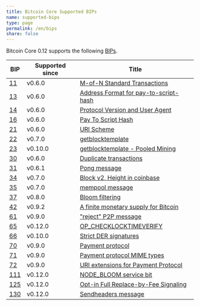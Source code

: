 ```yaml
---
title: Bitcoin Core Supported BIPs
name: supported-bips
type: page
permalink: /en/bips
share: false
---
```

Bitcoin Core 0.12 supports the following [BIPs](https://github.com/bitcoin/bips/blob/master/bip-0001.mediawiki).

| BIP |Supported since| Title |
|-----|---------------|-------|
|[11] | v0.6.0        |[M-of-N Standard Transactions][11]|
|[13] | v0.6.0        |[Address Format for pay-to-script-hash][13]|
|[14] | v0.6.0        |[Protocol Version and User Agent][14]|
|[16] | v0.6.0        |[Pay To Script Hash][16]|
|[21] | v0.6.0        |[URI Scheme][21]|
|[22] | v0.7.0        |[getblocktemplate][22]|
|[23] | v0.10.0       |[getblocktemplate - Pooled Mining][23]|
|[30] | v0.6.0        |[Duplicate transactions][30]|
|[31] | v0.6.1        |[Pong message][31]|
|[34] | v0.7.0        |[Block v2, Height in coinbase][34]|
|[35] | v0.7.0        |[mempool message][35]|
|[37] | v0.8.0        |[Bloom filtering][37]|
|[42] | v0.9.2        |[A finite monetary supply for Bitcoin][42]|
|[61] | v0.9.0        |["reject" P2P message][61]|
|[65] | v0.12.0       |[OP_CHECKLOCKTIMEVERIFY][65]|
|[66] | v0.10.0       |[Strict DER signatures][66]|
|[70] | v0.9.0        |[Payment protocol][70]|
|[71] | v0.9.0        |[Payment protocol MIME types][71]|
|[72] | v0.9.0        |[URI extensions for Payment Protocol][72]|
|[111]| v0.12.0       |[NODE_BLOOM service bit][111]|
|[125]| v0.12.0       |[Opt-in Full Replace-by-Fee Signaling][125]|
|[130]| v0.12.0       |[Sendheaders message][130]|

[11]: https://github.com/bitcoin/bips/blob/master/bip-0011.mediawiki
[13]: https://github.com/bitcoin/bips/blob/master/bip-0013.mediawiki
[14]: https://github.com/bitcoin/bips/blob/master/bip-0014.mediawiki
[16]: https://github.com/bitcoin/bips/blob/master/bip-0016.mediawiki
[21]: https://github.com/bitcoin/bips/blob/master/bip-0021.mediawiki
[22]: https://github.com/bitcoin/bips/blob/master/bip-0022.mediawiki
[23]: https://github.com/bitcoin/bips/blob/master/bip-0023.mediawiki
[30]: https://github.com/bitcoin/bips/blob/master/bip-0030.mediawiki
[31]: https://github.com/bitcoin/bips/blob/master/bip-0031.mediawiki
[34]: https://github.com/bitcoin/bips/blob/master/bip-0034.mediawiki
[35]: https://github.com/bitcoin/bips/blob/master/bip-0035.mediawiki
[37]: https://github.com/bitcoin/bips/blob/master/bip-0037.mediawiki
[42]: https://github.com/bitcoin/bips/blob/master/bip-0042.mediawiki
[61]: https://github.com/bitcoin/bips/blob/master/bip-0061.mediawiki
[65]: https://github.com/bitcoin/bips/blob/master/bip-0065.mediawiki
[66]: https://github.com/bitcoin/bips/blob/master/bip-0066.mediawiki
[70]: https://github.com/bitcoin/bips/blob/master/bip-0070.mediawiki
[71]: https://github.com/bitcoin/bips/blob/master/bip-0071.mediawiki
[72]: https://github.com/bitcoin/bips/blob/master/bip-0072.mediawiki
[111]: https://github.com/bitcoin/bips/blob/master/bip-0111.mediawiki
[125]: https://github.com/bitcoin/bips/blob/master/bip-0125.mediawiki
[130]: https://github.com/bitcoin/bips/blob/master/bip-0130.mediawiki
